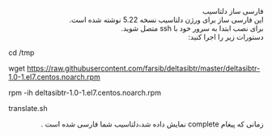 <div dir="rtl"> فارسی ساز دلتاسیب</div>
<div dir="rtl">این فارسی ساز برای ورژن دلتاسیب نسخه 5.22 نوشته شده است.</div>
<div dir="rtl">برای نصب ابتدا به سرور خود با ssh متصل شوید.</div>
<div dir="rtl">دستورات زیر را اجرا کنید:</div>

cd /tmp

wget https://raw.githubusercontent.com/farsib/deltasibtr/master/deltasibtr-1.0-1.el7.centos.noarch.rpm

rpm -ih deltasibtr-1.0-1.el7.centos.noarch.rpm 

translate.sh

<div dir="rtl">زمانی که پیغام complete نمایش داده شد،دلتاسیب شما فارسی شده است .</div>
